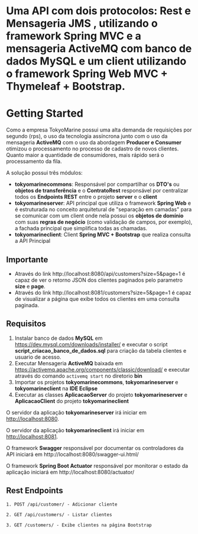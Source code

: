 # Uma API com dois protocolos: Rest e Mensageria JMS , utilizando o framework Spring MVC e a mensageria ActiveMQ com banco de dados MySQL e um client utilizando o framework Spring Web MVC + Thymeleaf + Bootstrap.

# Getting Started

Como a empresa TokyoMarine possui uma alta demanda de requisições por segundo (rps), o uso da tecnologia assíncrona junto com o uso da mensageria **ActiveMQ** com o uso da abordagem **Producer e Consumer** otimizou o processamento no processo de cadastro de novos clientes. Quanto maior a quantidade de consumidores, mais rápido será o processamento da fila.

A solução possui três módulos: 
   
   - **tokyomarinecommons**: Responsável por compartilhar os **DTO's** ou **objetos de transferência** e o **ContratoRest** responsável por centralizar todos os **Endpoints REST** entre o projeto **server** e o **client**
   - **tokyomarineserver**: API principal que utiliza o framework **Spring Web** e é estruturada no conceito arquitetural de "separação em camadas" para se comunicar com um client onde nela possui os **objetos de domínio** com suas **regras de negócio** (como validação de campos, por exemplo), a fachada principal que simplifica todas as chamadas.
   - **tokyomarineclient**: Client **Spring MVC + Bootstrap** que realiza consulta a API Principal

## Importante 

- Através do link http://localhost:8080/api/customers?size=5&page=1 é capaz de ver o retorno JSON dos clientes paginados pelo parametro **size** e **page**.
- Através do link http://localhost:8081/customers?size=5&page=1 é capaz de visualizar a página que exibe todos os clientes em uma consulta paginada.

## Requisitos

1. Instalar banco de dados **MySQL** em https://dev.mysql.com/downloads/installer/ e executar o script **script_criacao_banco_de_dados.sql** para criação da tabela clientes e usuario de acesso.
2. Executar Mensageria **ActiveMQ** baixada em https://activemq.apache.org/components/classic/download/ e executar através do comando `activemq start` no diretorio **bin**
3. Importar os projetos **tokyomarinecommons**, **tokyomarineserver** e **tokyomarineclient** na **IDE Eclipse**
4. Executar as classes **AplicacaoServer** do projeto **tokyomarineserver** e **AplicacaoClient** do projeto **tokyomarineclient**

O servidor da aplicação **tokyomarineserver** irá iniciar em <http://localhost:8080>.

O servidor da aplicação **tokyomarineclient** irá iniciar em <http://localhost:8081>.

O framework **Swagger** responsável por documentar os controladores da API iniciará em http://localhost:8080/swagger-ui.html/

O framework **Spring Boot Actuator** responsável por monitorar o estado da aplicação iniciará em http://localhost:8080/actuator/

## Rest Endpoints

```
1. POST /api/customer/ - Adicionar cliente

2. GET /api/customers/ - Listar clientes

3. GET /customers/ - Exibe clientes na página Bootstrap

```

